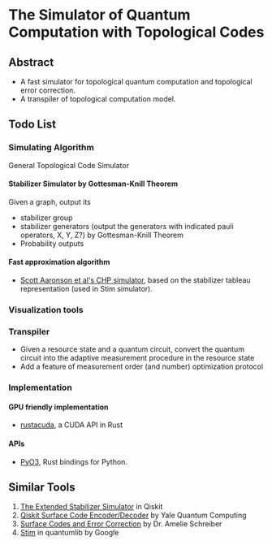 # The Simulator of Quantum Computation with Topological Codes

## Abstract

- A fast simulator for topological quantum computation and topological error correction.
- A transpiler of topological computation model.

## Todo List

### Simulating Algorithm
General Topological Code Simulator

#### Stabilizer Simulator by Gottesman-Knill Theorem
Given a graph, output its 
- stabilizer group
- stabilizer generators (output the generators with indicated pauli operators, X, Y, Z?)
by Gottesman-Knill Theorem
- Probability outputs

#### Fast approximation algorithm
- [Scott Aaronson et al's CHP simulator](https://arxiv.org/abs/quant-ph/0406196), based on the stabilizer tableau representation (used in Stim simulator).

### Visualization tools

### Transpiler
- Given a resource state and a quantum circuit, convert the quantum circuit into the adaptive measurement procedure in the resource state
- Add a feature of measurement order (and number) optimization protocol 

### Implementation

#### GPU friendly implementation

- [rustacuda](https://lib.rs/crates/rustacuda), a CUDA API in Rust

#### APIs

- [PyO3](https://crates.io/crates/pyo3), Rust bindings for Python.

## Similar Tools

1. [The Extended Stabilizer Simulator](https://qiskit.org/documentation/tutorials/simulators/6_extended_stabilizer_tutorial.html) in Qiskit
2. [Qiskit Surface Code Encoder/Decoder](https://github.com/yaleqc/qiskit_surface_codes) by Yale Quantum Computing
3. [Surface Codes and Error Correction](https://github.com/The-Singularity-Research/QISKit-Surface-Codes) by Dr. Amelie Schreiber
4. [Stim](https://github.com/quantumlib/stim) in quantumlib by Google

